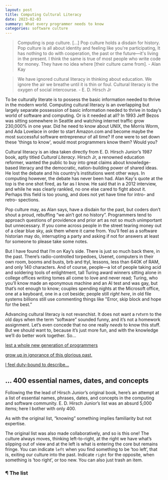 ```yaml
---
layout: post
title: Computing Cultural Literacy
date: 2023-02-03
summary: What every programmer needs to know
categories: software culture
---
```


> Computing is pop culture. [...] Pop culture holds a disdain for history. Pop culture is all about identity and feeling like you're participating, It has nothing to do with cooperation, the past or the future—it's living in the present. I think the same is true of most people who write code for money. They have no idea where [their culture came from]. - Alan Kay

> We have ignored cultural literacy in thinking about education. We ignore the air we breathe until it is thin or foul. Cultural literacy is the oxygen of social intercourse. - E. D. Hirsch Jr

To be culturally literate is to possess the basic information needed to thrive in the modern world. Computing cultural literacy is an overlapping but largely separate possession of basic information needed to thrive in today’s world of software and computing. Or is it needed at all? In 1993 Jeff Bezos was sitting somewhere in Seattle and watching internet traffic grow 230,000% in one year. Did he need to know about UNIX, the Morris Worm, and Ada Lovelace in order to start Amazon.com and become maybe the most successful software entrepreneur of all time? If one were to set down these 'things to know', would most programmers know them? Would you?

Cultural literacy is an idea taken directly from E. D. Hirsch Junior’s 1987 book, aptly titled _Cultural Literacy_. Hirsch Jr, a renowned education reformer, wanted the public to buy into great claims about knowledge-based literacy and the democratic, nation-building power of shared ideas. He lost the debate and his country’s institutions went other ways. In computing however, the debate has never been had. Alan Kay's quote at the top is the one shot fired, as far as I know. He said that in a 2012 interview, and while he was clearly rankled, no one else cared to fight about it. Perhaps this field is too young, and does not yet have time for intro- and retro- spections.

Pop culture may, as Alan says, have a disdain for the past, but coders don’t shout a proud, rebuffing “we ain’t got no history”. Programmers tend to approach questions of providence and prior art as not so much unimportant but unnecessary. If you come across people in the street tearing money out of a clear blue sky, ask them where it came from. You’ll feel as a software historian may do, interrupting a party and asking if not for answers at least for someone to please take some notes.

But I have found that I’m on Kay’s side. There is just so much back there, in the past. There’s radio-controlled torpedoes, Usenet, computers in their own room, booms and busts, brb and ttyl, lessons, less than 640K of RAM, and only 140 characters.
And of course, people—a lot of people taking acid and soldering tools of enlightment, tall Turing award winners sitting alone in college offices writing tomes all come to love and never read; Turing, who you’ll know made an eponymous machine and an AI test and was gay, but that’s not enough to know; couples spending nights at the Microsoft office, one at a keyboard, one in a cot beside; people still _right_ _here_, in old file systems billions still use commenting things like "Error, skip block and hope for the best.”

Advancing cultural literacy is not revanchist. It does not want a rvtvrn to the old days when the term “software” sounded funny, and it’s not a homework assignment. Let’s even concede that no one really _needs_ to know this stuff. But we should want to, because it’s just more fun, and with the knowledge we’ll do better work together. So…

[lest a whole new generation of programmers](http://www.catb.org/jargon/html/story-of-mel.html)

[grow up in ignorance of this glorious past,](http://www.catb.org/jargon/html/story-of-mel.html)

[I feel duty-bound to describe…](http://www.catb.org/jargon/html/story-of-mel.html)

## … 400 essential names, dates, and concepts

Following the the lead of Hirsch Junior’s original book, here’s an attempt at a list of essential names, phrases, dates, and concepts in the computing and software community. E. D. Hirsch Junior’s list was an absurd 5,000 items; here I bother with only 400.

As with the original list, “knowing” something implies familiarity but not expertise.

The original list was also made collaboratively, and so is this one! The culture always moves, thinking left-to-right, at the right we have what’s slipping out of view and at the left is what is entering the core but remains fringe. You can indicate `left` when you find something to be ‘too left’, that is, exiting our culture into the past. Indicate `right` for the opposite, when something is ‘too right’, or too new. You can also just trash an item.
<!-- Undo with <kbd>⌘</kbd>+<kbd>z</kbd>, and submit suggestions with the button at the bottom. -->

### ¶ The list

<div class="flex-container">
    <div id="the-list-left" class="flex-left">
    </div>
    <div id="the-list-right" class="flex-right">
    </div>
</div>

<div class="submit-container">
    <button id="submit-suggestions" class="hidden" onclick="onSubmitSuggestions()"><span>📥</span> Submit suggestions</button>
</div>

<style>
.flex-container {
    display: flex;
    flex-direction: row;
}

.flex-container div {
    margin-right: 2.5em;
    width: 100%;
}

.flex-container div p {
    margin-bottom: 0.1em;
}

.flex-container div p span {
    margin-left: 0.5em;
}

button {
  color: #CCC;
  border: 1px solid #282828;
  font-family: Arial,Helvetica,sans-serif;
  background-color: #1f1f1f;
  -moz-box-shadow: 0 1px 0px rgba(0, 0, 0, 0.2),0 0 0 2px #141414 inset;
  -webkit-box-shadow: 0 1px 0px rgba(0, 0, 0, 0.2),0 0 0 2px #141414 inset;
  box-shadow: 0 1px 0px rgba(0, 0, 0, 0.2),0 0 0 2px #141414 inset;
  -moz-border-radius: 3px;
  -webkit-border-radius: 3px;
  border-radius: 3px;
  display: inline-block;
  margin: 0 0.1em;
  text-shadow: 0 1px 0 #999;
  line-height: 1.2;
  white-space: nowrap;
}


.button {
    display: none;
    padding: 0.1em 0.2em;
}

.flex-container p:hover .button {
    display: inline-block;
}

.flex-container .button:hover {
    /* Need to also show button when user hovers on the button, not the <p>. */
    display: inline-block; 
}

.button:hover, .button:focus, .button:active {
    color: white;
}

.faded {
    opacity: 0.5;
}

kbd{
  padding: 0.1em 0.4em;
  border: 1px solid #CCC;
  font-family: Arial,Helvetica,sans-serif;
  background-color: #F7F7F7;
  color: #333;
  -moz-box-shadow: 0 1px 0px rgba(0, 0, 0, 0.2),0 0 0 2px #ffffff inset;
  -webkit-box-shadow: 0 1px 0px rgba(0, 0, 0, 0.2),0 0 0 2px white inset;
  box-shadow: 0 1px 0px rgba(0, 0, 0, 0.2),0 0 0 2px white inset;
  -moz-border-radius: 3px;
  -webkit-border-radius: 3px;
  border-radius: 3px;
  display: inline-block;
  margin: 0 0.1em;
  text-shadow: 0 1px 0 white;
  line-height: 1.2;
  white-space: nowrap;
}

.hidden {
    display: none !important;
}

.submit-container {
    display: flex; 
    justify-content: center;
    margin-top: 1.5em;
}

#submit-suggestions {
    color: white;
}

#submit-suggestions:hover {
    background: green;
}
</style>

<script>
    /* TODO: Support CTRL-Z undo of edits. */
    /* TODO: Support loading previous suggestion state from local storage. */
    /* TODO: Support calling serverless backend Modal endpoint. */
    
    items = ["+1", "1969", "1984 (advertisement)", "2001, January 1st", "2007, June 29", "10x programmer", "9 women can't produce a baby in 1 month", "abstract data type", "abstraction", "accidentally quadratic", "Amazon (company)", "AOL", "API", "Architecture", "Are we down?", "argument", "ARPANET", "array", "Art of Computer Programming, The", "Artificial intelligence", "As We May Think", "ASML", "Assembly", "Association for Computing Machinery", "Atlas Shrugged", "Audion", "AWS", "Babbage, Charles", "Back-end", "Bad programmers worry about the code. Good programmers worry about data structures and their relationships.", "Ball of mud", "Bare metal", "Berkeley, Univesity of California", "Berkeley Software Distribution (BSD)", "Berners-Lee, Tim", "Bicycle for the mind", "Big-O", "BIOS", "Bit bashing, bit twiddling", "Bitcoin", "Blob", "Blog", "Body shop", "bootcamp", "boot up", "Border Gateway Protocol (BGP)", "break", "Browser", "Buffer overflow", "Bug", "Byte (magazine)", "C", "cache", "cache invalidation", "Cathedral and the Bazaar, The", "CD-ROM", "computer-generated imagery (CGI)", "cgi-bin", "Chaos monkey", "chatbot", "ChatGPT", "chip", "Choose boring technology", "Client/Server", "Clippy", "Clock speed", "Cloud", "code monkey", "code review", "code smell", "command line", "comments", "Commodore", "compute sled", "Computer revolution, The", "considered harmful", "consistency", "const", "Container", "continue", "cookies", "core dump", "Cray-1", "Crypto", "Cybernetics", "Cyberspace", "daemon", "Datacenter", "Data science", "Day 1", "DDOS (Distributed denial of service)", "DEC", "Deep Learning", "De Forest, Lee", "Dell Computers", "design doc", "DevOps", "dial-up", "disk", "Dean, Jeff", "Developers! Developers! Developers!", "Dijkstra, Edsger Wybe", "Distributed consensus", "Docker", "Doom", "Do the needful", "Don't repeat yourself (DRY)", "dynamic programming", "dynamic typing", "Eighty characters or less", "EMACS", "embarrassingly parallel", "End-to-end argument", "ENIAC", "exception", "Excel", "exploit", "event", "FAANG", "Fairchild Semiconductor", "Falsehoods Programmers Believe About X", "Fast Fourier Transform", "Fast inverse square root", "filesystem", "Finite automata", "firmware", "floating point", "Floppy disk", "fork", "fork bomb", "FORTRAN", "free as in beer", "Free Software, Free Society", "front-end", "function", "functional", "Garbage collection", "Gates, Bill", "Global Village", "Godel, Kurt", "God's own programming language", "Google LLC v. Oracle America, Inc.", "GOTO", "Graybeard (or, Greybeard)", "grep", "hack", "Hackathon", "Hackernews", "Halting Problem, The", "Hamming, Richard", "hardcoded", "hash", "Hello world!", "Hey! Get back to work!; Compiling!", "Hierarchy of the grammars", "High-Tech Employee Antitrust Litigation", "Homebrew", "Hopper, Grace", "hotfix", "HyperCard", "Hypertext", "I just want to serve 5TB", "IBM", "IEEE", "I'm feeling lucky", "Incompleteness Theorem", "infinite loop", "Information retreival", "Information superhighway", "Innovator's dilemma", "Instance", "instruction", "Intel", "Interactive development environment (IDE)", "IRC", "It was DNS", "it works on my machine", "Java", "Javascript", "Jobs, Steve", "Kay, Alan", "Kernighan, Brian W.", "kernel", "kludge", "Knuth cheque", "Kubernetes", "Lamport, Leslie", "latency", "learn to code", "Leetcode", "legacy codebase", "library", "LINGsCARS.com", "Linux", "Liskov substitution principle", "Literate programming", "Little's Law", "LLM", "log", "looks good to me (LGTM)", "Lovelace, Ada", "magic numbers", "map-reduce", "Markdown", "markup", "master/slave", "mechanical keyboard", "Meltdown and Spectre", "memory hierarchy", "memory leak", "Menlo Park, Californa", "Metaverse", "Microservice", "Minsky, Marvin", "modem", "monad", "monolith", "Moore's Law", "Mother of all demos", "mouse", "Mountain View, Californa", "multitasking", "mutex", "MVP", "Netscape", "network", "neural network", "\"Nine people can't make a baby in a month.\"", "nits", "No modes (saying)", "No silver bullet", "Nobody ever got fired for buying IBM", "non-technical", "Null", "Object-oriented", "off-by-one", "'Only two hard problems in ...'", "on-prem", "onsite", "Operating system", "Our incredible journey", "outage", "overclock", "over-engineered", "P = NP", "P(doom)", "PaaS", "package", "Pagerank", "page fault", "parameter", "parser", "Parse, don't validate", "PDP-7, PDP-11", "Perlis, Alan J", "persistent", "personal computer", "pets and cattle", "Phone screen", "pipe it", "Pointer", "portable", "Pragmatic Programmer, The", "preformatted", "premature optimization is the root of all evil", "problem exists between keyboard and computer (PEBKAC)", "proxy", "punch card", "Python", "queue", "Quicksort", "race condition", "RAID", "Rails", "React", "Real Programmer", "recursion", "Redis", "Reduced Instruction Set Architecture (RISC)", "Reflections on Trusting Trust (title)", "register", "relational", "request for comment (RFC)", "rest and vest", "REST (Respresentional state transfer)", "return", "Ritchie, Dennis", "Roko's basilisk", "RSS feed", "RSUs", "SaaS", "Sand Hill Road", "SAT problem", "scalability", "Scripting", "Script kiddie", "Scrum", "search", "Security by Obscurity", "Self-taught", "Semantic Web", "Semaphore", "Sequence diagram", "Series A, B, C, ...", "Serverless", "session", "Shannon, Claude", "Shell", "Shenzhen, China", "Ship it!", "Shouting in the Datacenter", "Side project", "Silicon valley", "Simon, Herbert", "snow crash", "social networking", "Social Network, The", "SOLID principles", "spagetti code", "Spinning disk", "Sprint", "SQL", "Sqlite", "stack frame", "stack overflow", "StackOverflow.com", "Stallman, Richard", "static", "stock options", "Story of Mel", "Story point", "Stream", "Strela computer", "Stroustrup, Bjarne", "Stuxnet", "subroutine", "Sun Microsystems", "symbolic", "Sysadmin", "syscall", "System 360", "Systems programming", "Swartz, Aaron", "tabs or spaces", "Taiwan Semiconductor Manufacturing Company", "tape drive", "TCP/IP", "terminal", "test engineer", "test-driven development (TDD)", "The key, the whole key, and nothing but the key, so help me Codd.", "Thompson, Ken", "thrashing", "Three nines", "three-tier architecture", "Time-sharing", "TODO", "Torvalds, Linus", "Traitorous eight", "Transaction", "Transhumanism", "Tree (structure)", "Turing, Alan", "Turn on, tune in, drop out", "UML", "undefined behavior", "Unix", "Unreasonable effectiveness of ..., The", "Usenet", "utils", "Venture capital", "Vim", "virtual", "Virtual machine", "Virtual memory", "von Neumann, John", "von Neumann architecture", "wafer", "Web 2.0", "web3", "webscale", "webshit", "Windows NT", "Wired (magazine)", "Wirth, Niklaus", "working set", "worse is better", "Wozniak, Steve", "WYSIWYG", "x86", "Xeroz PARC", "y2k", "Yahoo.com", "Yak shave", "YCombinator", "Yet Another ...", "You ain't gonna need it (YAGNI)", "Zero day", "Zero to One", "Zuckerberg, Mark"];

    /**
    * @param {String} HTML representing a single element
    * @return {Element}
    */
    const htmlToElem = (html) => {
        var template = document.createElement("template");
        /* Never return a text node of whitespace as the result */
        html = html.trim();
        template.innerHTML = html;
        return template.content.firstChild;
    };

    let listLeft = document.getElementById("the-list-left");
    let listRight = document.getElementById("the-list-right");
    let middleIdx = Math.floor(items.length / 2);
    for (let i = 0; i < items.length; i++) {
        let child = htmlToElem(`
            <p>
                ${items[i]}
                <span>
                    <button class="button" onclick="onLeft(this)">←</button>
                    <button class="button" onclick="onMiddle(this)">🗑️</button>
                    <button class="button" onclick="onRight(this)">→</button>
                </span>
            </p>
        `);

        if (i <= middleIdx) {
            listLeft.appendChild(child);
        } else {
            listRight.appendChild(child);
        }
    }

    const $submitSuggestionsBtn = document.getElementById("submit-suggestions");
    
    const ITEM_STATE = {
        LEFT: "LEFT",
        TRASH: "TRASH",
        RIGHT: "RIGHT"
    };
    let itemToState = new Map();

    function setSuggestionsBtnState() {
        if (itemToState.size > 0) {
            $submitSuggestionsBtn.classList.remove("hidden");
        } else {
            $submitSuggestionsBtn.classList.add("hidden");
        }
    };

    function onLeft(elem) {
        console.log("clicked LEFT");
        console.log(elem.parentNode.parentNode);
        /* WARN: coupled to HTML structure. */
        let itemText = elem.parentNode.parentNode.firstChild.textContent.trim();
        if (itemToState.has(itemText)) {
            itemToState.delete(itemText);
            elem.parentNode.parentNode.classList.remove("faded");
        } else {
            itemToState.set(itemText, ITEM_STATE.LEFT);
            elem.parentNode.parentNode.classList.add("faded");
        }
        setSuggestionsBtnState();
    };

    function onRight(elem) {
        console.log("clicked RIGHT");
        console.log(elem.parentNode.parentNode);
        /* WARN: coupled to HTML structure. */
        let itemText = elem.parentNode.parentNode.firstChild.textContent.trim();
        if (itemToState.has(itemText)) {
            itemToState.delete(itemText);
            elem.parentNode.parentNode.classList.remove("faded");
        } else {
            itemToState.set(itemText, ITEM_STATE.RIGHT);
            elem.parentNode.parentNode.classList.add("faded");
        }
        setSuggestionsBtnState();
    };

    function onMiddle(elem) {
        console.log("clicked MIDDLE");
        console.log(elem.parentNode.parentNode);
        /* WARN: coupled to HTML structure. */
        let itemText = elem.parentNode.parentNode.firstChild.textContent.trim();
        if (itemToState.has(itemText)) {
            itemToState.delete(itemText);
            elem.parentNode.parentNode.classList.remove("faded");
        } else {
            itemToState.set(itemText, ITEM_STATE.TRASH);
            elem.parentNode.parentNode.classList.add("faded");
        }
        setSuggestionsBtnState();
    };

    apiRoot = "https://thundergolfer--comp-lit-stats-web.modal.run";
    addSuggestionsEndpoint = `${apiRoot}/add`;
    function onSubmitSuggestions() {
        console.log(`Submitting ${itemToState.size} suggestions`);
        let requestBody = {
            left: [],
            right: [],
            trash: [],
        };
        for (let [key, value] of itemToState) {
            switch (value) {
                case ITEM_STATE.LEFT:
                    requestBody.left.push(key);
                    break;
                case ITEM_STATE.RIGHT:
                    requestBody.right.push(key);
                    break;
                case ITEM_STATE.TRASH:
                    requestBody.trash.push(key);
                    break;
                default:
                    console.log(`Unknown state for key '${key}' ${value}`);
            }
        }
        $submitSuggestionsBtn.innerText = `⏳ Submitting ${itemToState.size} suggestions...`;
        try {
            fetch(addSuggestionsEndpoint, {
                method: "POST",
                headers: {
                    "Content-Type": "application/json"
                },
                body: JSON.stringify(requestBody),
            }).then((response) => {
                if (!response.ok) {
                    $submitSuggestionsBtn.innerText = `❌ Failed to submit ${itemToState.size} suggestions. Please try again!`;
                } else {
                    $submitSuggestionsBtn.innerText = `📨 Submitted ${itemToState.size} suggestions. Thanks!`;
                    /* TODO: Disable button. */
                }
            });
        } catch (error) {
            $submitSuggestionsBtn.innerText = `❌ Failed to submit ${itemToState.size} suggestions. Please try again!`;
        }

    }

    document.addEventListener("keydown", function(e) {
        if (e.keyCode >= 65 && e.keyCode <= 90) {
            console.log("UNDO!");
        }
    });
</script>
